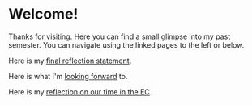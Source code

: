 # Welcome!

Thanks for visiting. Here you can find a small glimpse into my past semester. You can navigate using the linked pages to the left or below.

Here is my [final reflection statement](final_statement.md).

Here is what I'm [looking forward](looking_forward.md) to.

Here is my [reflection on our time in the EC](ec_reflection.md).

